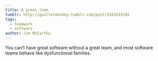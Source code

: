 ```yaml
---
title: A great team
tumblr: http://guillermonkey.tumblr.com/post/3161525182
tags:
  - teamwork
  - software
author: Jim McCarthy
---
```


You can’t have great software without a great team, and most software teams behave like dysfunctional families.
